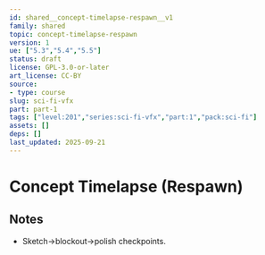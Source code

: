 ```yaml
---
id: shared__concept-timelapse-respawn__v1
family: shared
topic: concept-timelapse-respawn
version: 1
ue: ["5.3","5.4","5.5"]
status: draft
license: GPL-3.0-or-later
art_license: CC-BY
source:
- type: course
slug: sci-fi-vfx
part: part-1
tags: ["level:201","series:sci-fi-vfx","part:1","pack:sci-fi"]
assets: []
deps: []
last_updated: 2025-09-21
---
```



# Concept Timelapse (Respawn)


## Notes
- Sketch→blockout→polish checkpoints.